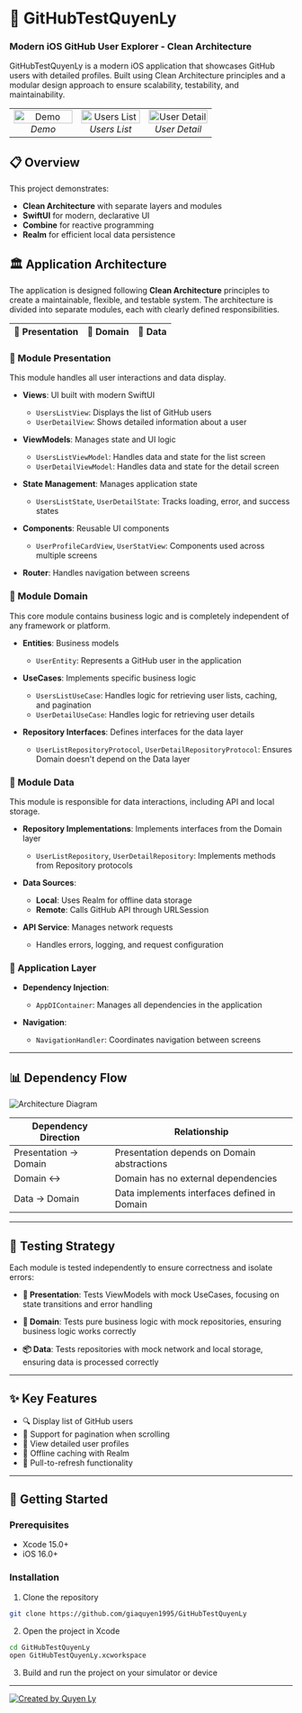 # 🚀 GitHubTestQuyenLy

### Modern iOS GitHub User Explorer - Clean Architecture

GitHubTestQuyenLy is a modern iOS application that showcases GitHub users with detailed profiles. Built using Clean Architecture principles and a modular design approach to ensure scalability, testability, and maintainability.

<div align="center">
  <table border="0" cellspacing="0" cellpadding="10" style="border-collapse: collapse;">
    <tr>
      <td align="center" width="33%" style="border: none;">
        <img src="https://github.com/user-attachments/assets/5c433fcc-b827-4cb4-be9b-733f538e1645" alt="Demo" width="100%"/>
        <br/>
        <em>Demo</em>
      </td>
      <td align="center" width="33%" style="border: none;">
        <img src="https://github.com/user-attachments/assets/f22b7011-e476-4878-ab81-d5c3ab790988" alt="Users List" width="100%"/>
        <br/>
        <em>Users List</em>
      </td>
      <td align="center" width="33%" style="border: none;">
        <img src="[screenshots/user_detail.png](https://github.com/user-attachments/assets/9f0e8b68-09f0-48f1-a27c-80e9c31630df)" alt="User Detail" width="100%"/>
        <br/>
        <em>User Detail</em>
      </td>
    </tr>
  </table>
</div>

## 📋 Overview

This project demonstrates:
- **Clean Architecture** with separate layers and modules
- **SwiftUI** for modern, declarative UI
- **Combine** for reactive programming
- **Realm** for efficient local data persistence

## 🏛️ Application Architecture

The application is designed following **Clean Architecture** principles to create a maintainable, flexible, and testable system. The architecture is divided into separate modules, each with clearly defined responsibilities.

| 📱 **Presentation** | 🧠 **Domain** | 💾 **Data** |
| :---: | :---: | :---: |

### 📱 Module Presentation

This module handles all user interactions and data display.

- **Views**: UI built with modern SwiftUI
  - `UsersListView`: Displays the list of GitHub users
  - `UserDetailView`: Shows detailed information about a user

- **ViewModels**: Manages state and UI logic
  - `UsersListViewModel`: Handles data and state for the list screen
  - `UserDetailViewModel`: Handles data and state for the detail screen

- **State Management**: Manages application state
  - `UsersListState`, `UserDetailState`: Tracks loading, error, and success states

- **Components**: Reusable UI components
  - `UserProfileCardView`, `UserStatView`: Components used across multiple screens

- **Router**: Handles navigation between screens

### 🧠 Module Domain

This core module contains business logic and is completely independent of any framework or platform.

- **Entities**: Business models
  - `UserEntity`: Represents a GitHub user in the application

- **UseCases**: Implements specific business logic
  - `UsersListUseCase`: Handles logic for retrieving user lists, caching, and pagination
  - `UserDetailUseCase`: Handles logic for retrieving user details

- **Repository Interfaces**: Defines interfaces for the data layer
  - `UserListRepositoryProtocol`, `UserDetailRepositoryProtocol`: Ensures Domain doesn't depend on the Data layer

### 💾 Module Data

This module is responsible for data interactions, including API and local storage.

- **Repository Implementations**: Implements interfaces from the Domain layer
  - `UserListRepository`, `UserDetailRepository`: Implements methods from Repository protocols

- **Data Sources**:
  - **Local**: Uses Realm for offline data storage
  - **Remote**: Calls GitHub API through URLSession

- **API Service**: Manages network requests
  - Handles errors, logging, and request configuration

### 🔄 Application Layer

- **Dependency Injection**: 
  - `AppDIContainer`: Manages all dependencies in the application

- **Navigation**: 
  - `NavigationHandler`: Coordinates navigation between screens

---

## 📊 Dependency Flow

![Architecture Diagram](https://github.com/user-attachments/assets/335701f5-d9c4-4971-b316-c59603423bc7)

| **Dependency Direction** | **Relationship** |
| --- | --- |
| Presentation → Domain | Presentation depends on Domain abstractions |
| Domain ↔️  | Domain has no external dependencies |
| Data → Domain | Data implements interfaces defined in Domain |

---

## 🧪 Testing Strategy

Each module is tested independently to ensure correctness and isolate errors:

- **🧩 Presentation**: Tests ViewModels with mock UseCases, focusing on state transitions and error handling
  
- **🧠 Domain**: Tests pure business logic with mock repositories, ensuring business logic works correctly
  
- **📦 Data**: Tests repositories with mock network and local storage, ensuring data is processed correctly

---

## ✨ Key Features

- 🔍 Display list of GitHub users
- 📜 Support for pagination when scrolling
- 👤 View detailed user profiles
- 💾 Offline caching with Realm
- 🔄 Pull-to-refresh functionality

---

## 🚀 Getting Started

### Prerequisites
- Xcode 15.0+
- iOS 16.0+

### Installation
1. Clone the repository
```bash
git clone https://github.com/giaquyen1995/GitHubTestQuyenLy
```

2. Open the project in Xcode
```bash
cd GitHubTestQuyenLy
open GitHubTestQuyenLy.xcworkspace
```

3. Build and run the project on your simulator or device

---

[![Created by Quyen Ly](https://img.shields.io/badge/Created%20by-Quyen%20Ly-blue?style=for-the-badge)](https://github.com/giaquyen1995)
